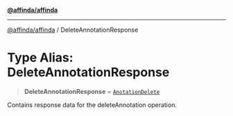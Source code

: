 [**@affinda/affinda**](../README.md)

***

[@affinda/affinda](../globals.md) / DeleteAnnotationResponse

# Type Alias: DeleteAnnotationResponse

> **DeleteAnnotationResponse** = [`AnotationDelete`](../interfaces/AnotationDelete.md)

Contains response data for the deleteAnnotation operation.
